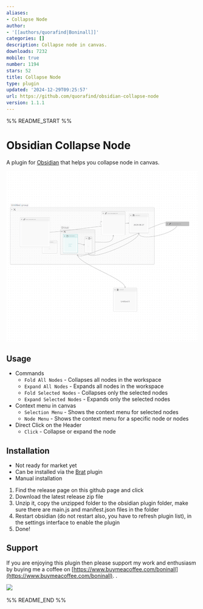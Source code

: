 ```yaml
---
aliases:
- Collapse Node
author:
- '[[authors/quorafind|Boninall]]'
categories: []
description: Collapse node in canvas.
downloads: 7232
mobile: true
number: 1194
stars: 52
title: Collapse Node
type: plugin
updated: '2024-12-29T09:25:57'
url: https://github.com/quorafind/obsidian-collapse-node
version: 1.1.1
---
```


%% README_START %%

# Obsidian Collapse Node

A plugin for [Obsidian](https://obsidian.md) that helps you collapse node in canvas.

![Collapse-Node](https://raw.githubusercontent.com/quorafind/obsidian-collapse-node/HEAD/assets/Collapse-Node.gif)

## Usage

- Commands
    - `Fold All Nodes` - Collapses all nodes in the workspace
    - `Expand All Nodes` - Expands all nodes in the workspace
    - `Fold Selected Nodes` - Collapses only the selected nodes
    - `Expand Selected Nodes` - Expands only the selected nodes
- Context menu in canvas
    - `Selection Menu` - Shows the context menu for selected nodes
    - `Node Menu` - Shows the context menu for a specific node or nodes
- Direct Click on the Header
    - `Click` - Collapse or expand the node

## Installation

- Not ready for market yet
- Can be installed via the [Brat](https://github.com/TfTHacker/obsidian42-brat) plugin
- Manual installation

1. Find the release page on this github page and click
2. Download the latest release zip file
3. Unzip it, copy the unzipped folder to the obsidian plugin folder, make sure there are main.js and manifest.json files
   in the folder
4. Restart obsidian (do not restart also, you have to refresh plugin list), in the settings interface to enable the
   plugin
5. Done!

## Support

If you are enjoying this plugin then please support my work and enthusiasm by buying me a coffee
on [https://www.buymeacoffee.com/boninall](https://www.buymeacoffee.com/boninall).
.

<a href="https://www.buymeacoffee.com/boninall"><img src="https://img.buymeacoffee.com/button-api/?text=Buy me a coffee&emoji=&slug=boninall&button_colour=6495ED&font_colour=ffffff&font_family=Lato&outline_colour=000000&coffee_colour=FFDD00"></a>



%% README_END %%